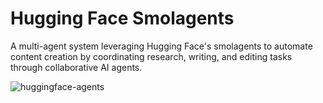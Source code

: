 # Hugging Face Smolagents
A multi-agent system leveraging Hugging Face's smolagents to automate content creation by coordinating research, writing, and editing tasks through collaborative AI agents.


![huggingface-agents](https://github.com/user-attachments/assets/9b6600cd-6504-42ff-a845-b6bea98df373)
